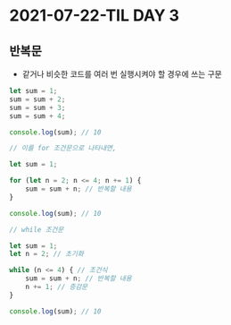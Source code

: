 # 2021-07-22-TIL DAY 3

## 반복문

- 같거나 비슷한 코드를 여러 번 실행시켜야 할 경우에 쓰는 구문

```jsx
let sum = 1;
sum = sum + 2;
sum = sum + 3;
sum = sum + 4;

console.log(sum); // 10

// 이를 for 조건문으로 나타내면,

let sum = 1;

for (let n = 2; n <= 4; n += 1) {
	sum = sum + n; // 반복할 내용
}

console.log(sum); // 10

// while 조건문

let sum = 1;
let n = 2; // 초기화

while (n <= 4) { // 조건식
	sum = sum + n; // 반복할 내용
	n += 1; // 증감문
}

console.log(sum); // 10
```